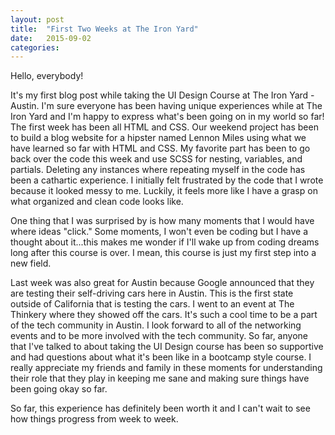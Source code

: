 ```yaml
---
layout: post
title:  "First Two Weeks at The Iron Yard"
date:   2015-09-02
categories: 
---
```



Hello, everybody! 


It's my first blog post while taking the UI Design Course at The Iron Yard - Austin. I'm sure everyone has been having unique experiences while at The Iron Yard and I'm happy to express what's been going on in my world so far! The first week has been all HTML and CSS. Our weekend project has been to build a blog website for a hipster named Lennon Miles using what we have learned so far with HTML and CSS. My favorite part has been to go back over the code this week and use SCSS for nesting, variables, and partials. Deleting any instances where repeating myself in the code has been a cathartic experience. I initially felt frustrated by the code that I wrote because it looked messy to me. Luckily, it feels more like I have a grasp on what organized and clean code looks like.



One thing that I was surprised by is how many moments that I would have where ideas "click." Some moments, I won't even be coding but I have a thought about it...this makes me wonder if I'll wake up from coding dreams long after this course is over. I mean, this course is just my first step into a new field.



Last week was also great for Austin because Google announced that they are testing their self-driving cars here in Austin. This is the first state outside of California that is testing the cars. I went to an event at The Thinkery where they showed off the cars. It's such a cool time to be a part of the tech community in Austin. I look forward to all of the networking events and to be more involved with the tech community. So far, anyone that I've talked to about taking the UI Design course has been so supportive and had questions about what it's been like in a bootcamp style course. I really appreciate my friends and family in these moments for understanding their role that they play in keeping me sane and making sure things have been going okay so far.



So far, this experience has definitely been worth it and I can't wait to see how things progress from week to week.